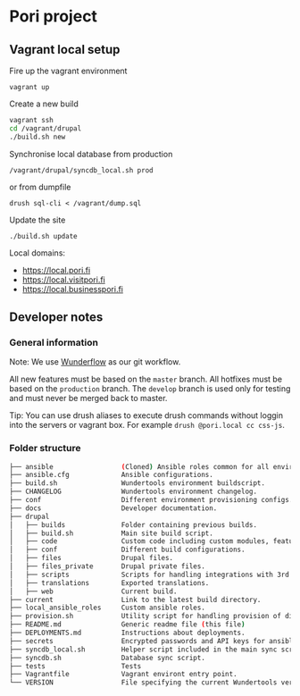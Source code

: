 # Pori project

## Vagrant local setup

Fire up the vagrant environment

`vagrant up`

Create a new build

```sh
vagrant ssh
cd /vagrant/drupal
./build.sh new
```

Synchronise local database from production

`/vagrant/drupal/syncdb_local.sh prod`

or from dumpfile

`drush sql-cli < /vagrant/dump.sql`

Update the site

`./build.sh update`

Local domains:

- <https://local.pori.fi>
- <https://local.visitpori.fi>
- <https://local.businesspori.fi>

## Developer notes

### General information

Note: We use [Wunderflow](http://wunderflow.wunder.io/) as our git workflow.

All new features must be based on the `master` branch.
All hotfixes must be based on the `production` branch.
The `develop` branch is used only for testing and must never be merged back to master.

Tip: You can use drush aliases to execute drush commands without loggin into the servers or vagrant box. For example `drush @pori.local cc css-js`.

### Folder structure

```sh
├── ansible                 (Cloned) Ansible roles common for all environments.
├── ansible.cfg             Ansible configurations.
├── build.sh                Wundertools environment buildscript.
├── CHANGELOG               Wundertools environment changelog.
├── conf                    Different environment provisioning configs.
├── docs                    Developer documentation.
├── drupal  
│   ├── builds              Folder containing previous builds.
│   ├── build.sh            Main site build script.
│   ├── code                Custom code including custom modules, features and themes.
│   ├── conf                Different build configurations.
│   ├── files               Drupal files.
│   ├── files_private       Drupal private files.
│   ├── scripts             Scripts for handling integrations with 3rd party systems.
│   ├── translations        Exported translations.
│   ├── web                 Current build.
├── current                 Link to the latest build directory.
├── local_ansible_roles     Custom ansible roles.
├── provision.sh            Utility script for handling provision of different enviroments.
├── README.md               Generic readme file (this file)
├── DEPLOYMENTS.md          Instructions about deployments.  
├── secrets                 Encrypted passwords and API keys for ansible playbooks.  
├── syncdb_local.sh         Helper script included in the main sync script.
├── syncdb.sh               Database sync script.
├── tests                   Tests
├── Vagrantfile             Vagrant environt entry point.
└── VERSION                 File specifying the current Wundertools version in use.
```
